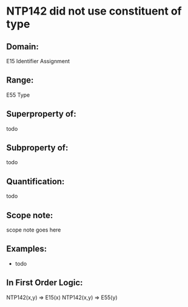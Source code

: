 # NTP142 did not use constituent of type

## Domain: 

E15 Identifier Assignment

## Range: 

E55 Type

## Superproperty of: 

todo

## Subproperty of: 

todo

## Quantification: 

todo

## Scope note: 

scope note goes here

## Examples: 

* todo

## In First Order Logic: 

NTP142(x,y) ⇒ E15(x)
NTP142(x,y) ⇒ E55(y)

